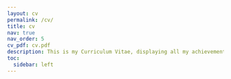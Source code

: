 ```yaml
---
layout: cv
permalink: /cv/
title: cv
nav: true
nav_order: 5
cv_pdf: cv.pdf
description: This is my Curriculum Vitae, displaying all my achievements and skills. Click the pdf icon for a downloadable copy!
toc:
  sidebar: left
---
```


